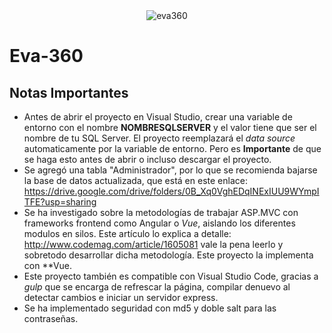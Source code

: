 <div align="center">
 <img src="https://user-images.githubusercontent.com/9372893/27985191-829732e2-63ac-11e7-940a-8e543ce95d82.png" alt="eva360">
</div>

# Eva-360

## Notas Importantes

- Antes de abrir el proyecto en Visual Studio, crear una variable de entorno con el nombre **NOMBRESQLSERVER** y el valor tiene que ser el nombre de tu SQL Server.
El proyecto reemplazará el *data source* automaticamente por la variable de entorno. Pero es **Importante** de que se haga esto antes de abrir o incluso descargar el proyecto.
- Se agregó una tabla "Administrador", por lo que se recomienda bajarse la base de datos actualizada, que está en este enlace: <https://drive.google.com/drive/folders/0B_Xq0VghEDqINExIUU9WYmpITFE?usp=sharing>
- Se ha investigado sobre la metodologías de trabajar ASP.MVC con frameworks frontend como Angular o *Vue*, aislando los diferentes modulos en silos.
Este artículo lo explica a detalle: <http://www.codemag.com/article/1605081> vale la pena leerlo y sobretodo desarrollar dicha metodología. Este proyecto la implementa con **Vue.
- Este proyecto también es compatible con Visual Studio Code, gracias a *gulp* que se encarga de refrescar la página, compilar denuevo al detectar cambios e iniciar un servidor express.
- Se ha implementado seguridad con md5 y doble salt para las contraseñas.
